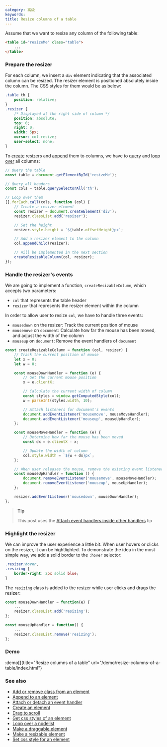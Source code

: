 ```yaml
---
category: 高级
keywords:
title: Resize columns of a table
---
```


Assume that we want to resize any column of the following table:

```html
<table id="resizeMe" class="table">
    ...
</table>
```

### Prepare the resizer

For each column, we insert a `div` element indicating that the associated column can be resized. The resizer element is positioned absolutely inside the column. The CSS styles for them would be as below:

```css
.table th {
    position: relative;
}
.resizer {
    /* Displayed at the right side of column */
    position: absolute;
    top: 0;
    right: 0;
    width: 5px;
    cursor: col-resize;
    user-select: none;
}
```

To [create](/create-an-element) resizers and [append](/append-to-an-element) them to columns, we have to [query](/select-an-element-or-list-of-elements) and [loop over](/loop-over-a-nodelist) all columns:

```js
// Query the table
const table = document.getElementById('resizeMe');

// Query all headers
const cols = table.querySelectorAll('th');

// Loop over them
[].forEach.call(cols, function (col) {
    // Create a resizer element
    const resizer = document.createElement('div');
    resizer.classList.add('resizer');

    // Set the height
    resizer.style.height = `${table.offsetHeight}px`;

    // Add a resizer element to the column
    col.appendChild(resizer);

    // Will be implemented in the next section
    createResizableColumn(col, resizer);
});
```

### Handle the resizer's events

We are going to implement a function, `createResizableColumn`, which accepts two parameters:

-   `col` that represents the table header
-   `resizer` that represents the resizer element within the column

In order to allow user to resize `col`, we have to handle three events:

-   `mousedown` on the resizer: Track the current position of mouse
-   `mousemove` on `document`: Calculate how far the mouse has been moved, and adjust the width of the column
-   `mouseup` on `document`: Remove the event handlers of `document`

```js
const createResizableColumn = function (col, resizer) {
    // Track the current position of mouse
    let x = 0;
    let w = 0;

    const mouseDownHandler = function (e) {
        // Get the current mouse position
        x = e.clientX;

        // Calculate the current width of column
        const styles = window.getComputedStyle(col);
        w = parseInt(styles.width, 10);

        // Attach listeners for document's events
        document.addEventListener('mousemove', mouseMoveHandler);
        document.addEventListener('mouseup', mouseUpHandler);
    };

    const mouseMoveHandler = function (e) {
        // Determine how far the mouse has been moved
        const dx = e.clientX - x;

        // Update the width of column
        col.style.width = `${w + dx}px`;
    };

    // When user releases the mouse, remove the existing event listeners
    const mouseUpHandler = function () {
        document.removeEventListener('mousemove', mouseMoveHandler);
        document.removeEventListener('mouseup', mouseUpHandler);
    };

    resizer.addEventListener('mousedown', mouseDownHandler);
};
```

> **Tip**
>
> This post uses the [Attach event handlers inside other handlers](/attach-event-handlers-inside-other-handlers) tip

### Highlight the resizer

We can improve the user experience a little bit. When user hovers or clicks on the resizer, it can be hightlighted.
To demonstrate the idea in the most simple way, we add a solid border to the `:hover` selector:

```css
.resizer:hover,
.resizing {
    border-right: 2px solid blue;
}
```

The `resizing` class is added to the resizer while user clicks and drags the resizer:

```js
const mouseDownHandler = function(e) {
    ...
    resizer.classList.add('resizing');
};

const mouseUpHandler = function() {
    ...
    resizer.classList.remove('resizing');
};
```

### Demo

:demo[]{title="Resize columns of a table" url="/demo/resize-columns-of-a-table/index.html"}

### See also

-   [Add or remove class from an element](/add-or-remove-class-from-an-element)
-   [Append to an element](/append-to-an-element)
-   [Attach or detach an event handler](/attach-or-detach-an-event-handler)
-   [Create an element](/create-an-element)
-   [Drag to scroll](/drag-to-scroll)
-   [Get css styles of an element](/get-css-styles-of-an-element)
-   [Loop over a nodelist](/loop-over-a-nodelist)
-   [Make a draggable element](/make-a-draggable-element)
-   [Make a resizable element](/make-a-resizable-element)
-   [Set css style for an element](/set-css-style-for-an-element)
